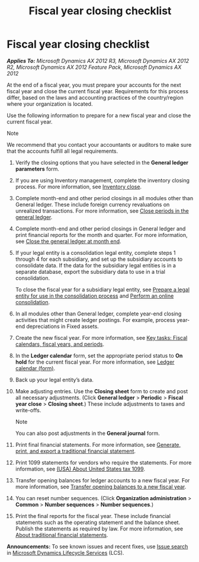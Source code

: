 ﻿---
title: Fiscal year closing checklist
TOCTitle: Fiscal year closing checklist
ms:assetid: fd2f412e-d2e5-4fda-b4ee-b1cacaf0bd95
ms:mtpsurl: https://technet.microsoft.com/en-us/library/Aa500109(v=AX.60)
ms:contentKeyID: 36931889
ms.date: 04/18/2014
mtps_version: v=AX.60
---

# Fiscal year closing checklist 


_**Applies To:** Microsoft Dynamics AX 2012 R3, Microsoft Dynamics AX 2012 R2, Microsoft Dynamics AX 2012 Feature Pack, Microsoft Dynamics AX 2012_

At the end of a fiscal year, you must prepare your accounts for the next fiscal year and close the current fiscal year. Requirements for this process differ, based on the laws and accounting practices of the country/region where your organization is located.

Use the following information to prepare for a new fiscal year and close the current fiscal year.


> [!NOTE]
> <P>We recommend that you contact your accountants or auditors to make sure that the accounts fulfill all legal requirements.</P>



1.  Verify the closing options that you have selected in the **General ledger parameters** form.

2.  If you are using Inventory management, complete the inventory closing process. For more information, see [Inventory close](inventory-close.md).

3.  Complete month-end and other period closings in all modules other than General ledger. These include foreign currency revaluations on unrealized transactions. For more information, see [Close periods in the general ledger](close-periods-in-the-general-ledger.md).

4.  Complete month-end and other period closings in General ledger and print financial reports for the month and quarter. For more information, see [Close the general ledger at month end](close-the-general-ledger-at-month-end.md).

5.  If your legal entity is a consolidation legal entity, complete steps 1 through 4 for each subsidiary, and set up the subsidiary accounts to consolidate data. If the data for the subsidiary legal entities is in a separate database, export the subsidiary data to use in a trial consolidation.
    
    To close the fiscal year for a subsidiary legal entity, see [Prepare a legal entity for use in the consolidation process](prepare-a-legal-entity-for-use-in-the-consolidation-process.md) and [Perform an online consolidation](perform-an-online-consolidation.md).

6.  In all modules other than General ledger, complete year-end closing activities that might create ledger postings. For example, process year-end depreciations in Fixed assets.

7.  Create the new fiscal year. For more information, see [Key tasks: Fiscal calendars, fiscal years, and periods](key-tasks-fiscal-calendars-fiscal-years-and-periods.md).

8.  In the **Ledger calendar** form, set the appropriate period status to **On hold** for the current fiscal year. For more information, see [Ledger calendar (form)](https://technet.microsoft.com/en-us/library/hh242506\(v=ax.60\)).

9.  Back up your legal entity’s data.

10. Make adjusting entries. Use the **Closing sheet** form to create and post all necessary adjustments. (Click **General ledger** \> **Periodic** \> **Fiscal year close** \> **Closing sheet**.) These include adjustments to taxes and write-offs.
    

    > [!NOTE]
    > <P>You can also post adjustments in the <STRONG>General journal</STRONG> form.</P>



11. Print final financial statements. For more information, see [Generate, print, and export a traditional financial statement](generate-print-and-export-a-traditional-financial-statement.md).

12. Print 1099 statements for vendors who require the statements. For more information, see [(USA) About United States tax 1099](usa-about-united-states-tax-1099.md).

13. Transfer opening balances for ledger accounts to a new fiscal year. For more information, see [Transfer opening balances to a new fiscal year](transfer-opening-balances-to-a-new-fiscal-year.md).

14. You can reset number sequences. (Click **Organization administration** \> **Common** \> **Number sequences** \> **Number sequences**.)

15. Print the final reports for the fiscal year. These include financial statements such as the operating statement and the balance sheet. Publish the statements as required by law. For more information, see [About traditional financial statements](about-traditional-financial-statements.md).

  
**Announcements:** To see known issues and recent fixes, use [Issue search](http://go.microsoft.com/fwlink/?linkid=389258) in [Microsoft Dynamics Lifecycle Services](http://go.microsoft.com/fwlink/?linkid=306505) (LCS).

